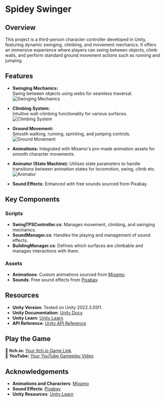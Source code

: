 # **Spidey Swinger**  
## Overview  

This project is a third-person character controller developed in Unity, featuring dynamic swinging, climbing, and movement mechanics. It offers an immersive experience where players can swing between objects, climb walls, and perform standard ground movement actions such as running and jumping.  

## Features  

- **Swinging Mechanics:**  
  Swing between objects using webs for seamless traversal.  
  ![Swinging Mechanics](Images/SwingCode.png)  

- **Climbing System:**  
  Intuitive wall-climbing functionality for various surfaces.  
  ![Climbing System](Images/Climb.png)  

- **Ground Movement:**  
  Smooth walking, running, sprinting, and jumping controls.  
  ![Ground Movement](Images/GroundPhysics.png)  

- **Animations:** Integrated with Mixamo's pre-made animation assets for smooth character movements.  

- **Animator (State Machine):** Utilises state parameters to handle transitions between animation states for locomotion, swing, climb etc.  
  ![Animator](Images/Animator.png)  

- **Sound Effects:** Enhanced with free sounds sourced from Pixabay.  

## Key Components  

### **Scripts**  
- **SwingTPSController.cs**: Manages movement, climbing, and swinging mechanics.  
- **SoundManager.cs**: Handles the playing and management of sound effects.  
- **BuildingManager.cs**: Defines which surfaces are climbable and manages interactions with them.  

### **Assets**  
- **Animations**: Custom animations sourced from [Mixamo](https://www.mixamo.com/).  
- **Sounds**: Free sound effects from [Pixabay](https://pixabay.com/).  

## **Resources**  

- **Unity Version**: Tested on Unity 2022.3.55f1.  
- **Unity Documentation**: [Unity Docs](https://docs.unity3d.com/)  
- **Unity Learn**: [Unity Learn](https://learn.unity.com/)  
- **API Reference**: [Unity API Reference](https://docs.unity3d.com/ScriptReference/)  

## **Play the Game**  

🔗 **Itch.io:** [Your Itch.io Game Link](#)  
🎥 **YouTube:** [Your YouTube Gameplay Video](#)  

## **Acknowledgements**  

- **Animations and Characters**: [Mixamo](https://www.mixamo.com/)  
- **Sound Effects**: [Pixabay](https://pixabay.com/)  
- **Unity Resources**: [Unity Learn](https://learn.unity.com/)  

